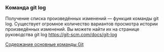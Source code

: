 ### Команда git log

Получение списка произведённых изменений — функция команды git log.
Существует огромное количество вариантов просмотра
истории произведённых изменений. Вы можете найти их
на странице руководства git log <https://git-scm.com/docs/git-log>

[Содержание основные команды Git](./basic_git_comands.md)
